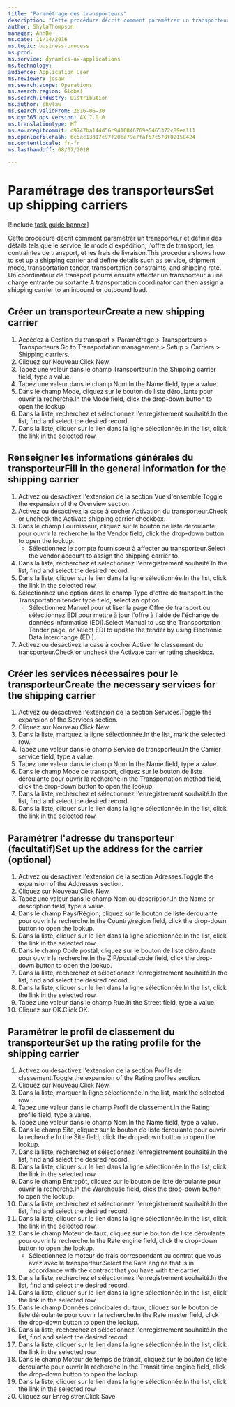 ```yaml
--- 
title: "Paramétrage des transporteurs"
description: "Cette procédure décrit comment paramétrer un transporteur et définir des détails tels que le service, le mode d'expédition, l'offre de transport, les contraintes de transport, et les frais de livraison."
author: ShylaThompson
manager: AnnBe
ms.date: 11/14/2016
ms.topic: business-process
ms.prod: 
ms.service: dynamics-ax-applications
ms.technology: 
audience: Application User
ms.reviewer: josaw
ms.search.scope: Operations
ms.search.region: Global
ms.search.industry: Distribution
ms.author: shylaw
ms.search.validFrom: 2016-06-30
ms.dyn365.ops.version: AX 7.0.0
ms.translationtype: HT
ms.sourcegitcommit: d9747ba144d56c9410846769e5465372c89ea111
ms.openlocfilehash: 6c5ac13d17c97f20ee79e7faf57c570f02158424
ms.contentlocale: fr-fr
ms.lasthandoff: 08/07/2018

---
```

# <a name="set-up-shipping-carriers"></a><span data-ttu-id="6a7c5-103">Paramétrage des transporteurs</span><span class="sxs-lookup"><span data-stu-id="6a7c5-103">Set up shipping carriers</span></span>

[!include [task guide banner](../../includes/task-guide-banner.md)]

<span data-ttu-id="6a7c5-104">Cette procédure décrit comment paramétrer un transporteur et définir des détails tels que le service, le mode d'expédition, l'offre de transport, les contraintes de transport, et les frais de livraison.</span><span class="sxs-lookup"><span data-stu-id="6a7c5-104">This procedure shows how to set up a shipping carrier and define details such as service, shipment mode, transportation tender, transportation constraints, and shipping rate.</span></span> <span data-ttu-id="6a7c5-105">Un coordinateur de transport pourra ensuite affecter un transporteur à une charge entrante ou sortante.</span><span class="sxs-lookup"><span data-stu-id="6a7c5-105">A transportation coordinator can then assign a shipping carrier to an inbound or outbound load.</span></span>


## <a name="create-a-new-shipping-carrier"></a><span data-ttu-id="6a7c5-106">Créer un transporteur</span><span class="sxs-lookup"><span data-stu-id="6a7c5-106">Create a new shipping carrier</span></span>
1. <span data-ttu-id="6a7c5-107">Accédez à Gestion du transport > Paramétrage > Transporteurs > Transporteurs.</span><span class="sxs-lookup"><span data-stu-id="6a7c5-107">Go to Transportation management > Setup > Carriers > Shipping carriers.</span></span>
2. <span data-ttu-id="6a7c5-108">Cliquez sur Nouveau.</span><span class="sxs-lookup"><span data-stu-id="6a7c5-108">Click New.</span></span>
3. <span data-ttu-id="6a7c5-109">Tapez une valeur dans le champ Transporteur.</span><span class="sxs-lookup"><span data-stu-id="6a7c5-109">In the Shipping carrier field, type a value.</span></span>
4. <span data-ttu-id="6a7c5-110">Tapez une valeur dans le champ Nom.</span><span class="sxs-lookup"><span data-stu-id="6a7c5-110">In the Name field, type a value.</span></span>
5. <span data-ttu-id="6a7c5-111">Dans le champ Mode, cliquez sur le bouton de liste déroulante pour ouvrir la recherche.</span><span class="sxs-lookup"><span data-stu-id="6a7c5-111">In the Mode field, click the drop-down button to open the lookup.</span></span>
6. <span data-ttu-id="6a7c5-112">Dans la liste, recherchez et sélectionnez l'enregistrement souhaité.</span><span class="sxs-lookup"><span data-stu-id="6a7c5-112">In the list, find and select the desired record.</span></span>
7. <span data-ttu-id="6a7c5-113">Dans la liste, cliquer sur le lien dans la ligne sélectionnée.</span><span class="sxs-lookup"><span data-stu-id="6a7c5-113">In the list, click the link in the selected row.</span></span>

## <a name="fill-in-the-general-information-for-the-shipping-carrier"></a><span data-ttu-id="6a7c5-114">Renseigner les informations générales du transporteur</span><span class="sxs-lookup"><span data-stu-id="6a7c5-114">Fill in the general information for the shipping carrier</span></span>
1. <span data-ttu-id="6a7c5-115">Activez ou désactivez l'extension de la section Vue d'ensemble.</span><span class="sxs-lookup"><span data-stu-id="6a7c5-115">Toggle the expansion of the Overview section.</span></span>
2. <span data-ttu-id="6a7c5-116">Activez ou désactivez la case à cocher Activation du transporteur.</span><span class="sxs-lookup"><span data-stu-id="6a7c5-116">Check or uncheck the Activate shipping carrier checkbox.</span></span>
3. <span data-ttu-id="6a7c5-117">Dans le champ Fournisseur, cliquez sur le bouton de liste déroulante pour ouvrir la recherche.</span><span class="sxs-lookup"><span data-stu-id="6a7c5-117">In the Vendor field, click the drop-down button to open the lookup.</span></span>
    * <span data-ttu-id="6a7c5-118">Sélectionnez le compte fournisseur à affecter au transporteur.</span><span class="sxs-lookup"><span data-stu-id="6a7c5-118">Select the vendor account to assign the shipping carrier to.</span></span>  
4. <span data-ttu-id="6a7c5-119">Dans la liste, recherchez et sélectionnez l'enregistrement souhaité.</span><span class="sxs-lookup"><span data-stu-id="6a7c5-119">In the list, find and select the desired record.</span></span>
5. <span data-ttu-id="6a7c5-120">Dans la liste, cliquer sur le lien dans la ligne sélectionnée.</span><span class="sxs-lookup"><span data-stu-id="6a7c5-120">In the list, click the link in the selected row.</span></span>
6. <span data-ttu-id="6a7c5-121">Sélectionnez une option dans le champ Type d'offre de transport.</span><span class="sxs-lookup"><span data-stu-id="6a7c5-121">In the Transportation tender type field, select an option.</span></span>
    * <span data-ttu-id="6a7c5-122">Sélectionnez Manuel pour utiliser la page Offre de transport ou sélectionnez EDI pour mettre à jour l'offre à l'aide de l'échange de données informatisé (EDI).</span><span class="sxs-lookup"><span data-stu-id="6a7c5-122">Select Manual to use the Transportation Tender page, or select EDI to update the tender by using Electronic Data Interchange (EDI).</span></span>  
7. <span data-ttu-id="6a7c5-123">Activez ou désactivez la case à cocher Activer le classement du transporteur.</span><span class="sxs-lookup"><span data-stu-id="6a7c5-123">Check or uncheck the Activate carrier rating checkbox.</span></span>

## <a name="create-the-necessary-services-for-the-shipping-carrier"></a><span data-ttu-id="6a7c5-124">Créer les services nécessaires pour le transporteur</span><span class="sxs-lookup"><span data-stu-id="6a7c5-124">Create the necessary services for the shipping carrier</span></span>
1. <span data-ttu-id="6a7c5-125">Activez ou désactivez l'extension de la section Services.</span><span class="sxs-lookup"><span data-stu-id="6a7c5-125">Toggle the expansion of the Services section.</span></span>
2. <span data-ttu-id="6a7c5-126">Cliquez sur Nouveau.</span><span class="sxs-lookup"><span data-stu-id="6a7c5-126">Click New.</span></span>
3. <span data-ttu-id="6a7c5-127">Dans la liste, marquez la ligne sélectionnée.</span><span class="sxs-lookup"><span data-stu-id="6a7c5-127">In the list, mark the selected row.</span></span>
4. <span data-ttu-id="6a7c5-128">Tapez une valeur dans le champ Service de transporteur.</span><span class="sxs-lookup"><span data-stu-id="6a7c5-128">In the Carrier service field, type a value.</span></span>
5. <span data-ttu-id="6a7c5-129">Tapez une valeur dans le champ Nom.</span><span class="sxs-lookup"><span data-stu-id="6a7c5-129">In the Name field, type a value.</span></span>
6. <span data-ttu-id="6a7c5-130">Dans le champ Mode de transport, cliquez sur le bouton de liste déroulante pour ouvrir la recherche.</span><span class="sxs-lookup"><span data-stu-id="6a7c5-130">In the Transportation method field, click the drop-down button to open the lookup.</span></span>
7. <span data-ttu-id="6a7c5-131">Dans la liste, recherchez et sélectionnez l'enregistrement souhaité.</span><span class="sxs-lookup"><span data-stu-id="6a7c5-131">In the list, find and select the desired record.</span></span>
8. <span data-ttu-id="6a7c5-132">Dans la liste, cliquer sur le lien dans la ligne sélectionnée.</span><span class="sxs-lookup"><span data-stu-id="6a7c5-132">In the list, click the link in the selected row.</span></span>

## <a name="set-up-the-address-for-the-carrier-optional"></a><span data-ttu-id="6a7c5-133">Paramétrer l'adresse du transporteur (facultatif)</span><span class="sxs-lookup"><span data-stu-id="6a7c5-133">Set up the address for the carrier (optional)</span></span>
1. <span data-ttu-id="6a7c5-134">Activez ou désactivez l'extension de la section Adresses.</span><span class="sxs-lookup"><span data-stu-id="6a7c5-134">Toggle the expansion of the Addresses section.</span></span>
2. <span data-ttu-id="6a7c5-135">Cliquez sur Nouveau.</span><span class="sxs-lookup"><span data-stu-id="6a7c5-135">Click New.</span></span>
3. <span data-ttu-id="6a7c5-136">Tapez une valeur dans le champ Nom ou description.</span><span class="sxs-lookup"><span data-stu-id="6a7c5-136">In the Name or description field, type a value.</span></span>
4. <span data-ttu-id="6a7c5-137">Dans le champ Pays/Région, cliquez sur le bouton de liste déroulante pour ouvrir la recherche.</span><span class="sxs-lookup"><span data-stu-id="6a7c5-137">In the Country/region field, click the drop-down button to open the lookup.</span></span>
5. <span data-ttu-id="6a7c5-138">Dans la liste, cliquer sur le lien dans la ligne sélectionnée.</span><span class="sxs-lookup"><span data-stu-id="6a7c5-138">In the list, click the link in the selected row.</span></span>
6. <span data-ttu-id="6a7c5-139">Dans le champ Code postal, cliquez sur le bouton de liste déroulante pour ouvrir la recherche.</span><span class="sxs-lookup"><span data-stu-id="6a7c5-139">In the ZIP/postal code field, click the drop-down button to open the lookup.</span></span>
7. <span data-ttu-id="6a7c5-140">Dans la liste, recherchez et sélectionnez l'enregistrement souhaité.</span><span class="sxs-lookup"><span data-stu-id="6a7c5-140">In the list, find and select the desired record.</span></span>
8. <span data-ttu-id="6a7c5-141">Dans la liste, cliquer sur le lien dans la ligne sélectionnée.</span><span class="sxs-lookup"><span data-stu-id="6a7c5-141">In the list, click the link in the selected row.</span></span>
9. <span data-ttu-id="6a7c5-142">Tapez une valeur dans le champ Rue.</span><span class="sxs-lookup"><span data-stu-id="6a7c5-142">In the Street field, type a value.</span></span>
10. <span data-ttu-id="6a7c5-143">Cliquez sur OK.</span><span class="sxs-lookup"><span data-stu-id="6a7c5-143">Click OK.</span></span>

## <a name="set-up-the-rating-profile-for-the-shipping-carrier"></a><span data-ttu-id="6a7c5-144">Paramétrer le profil de classement du transporteur</span><span class="sxs-lookup"><span data-stu-id="6a7c5-144">Set up the rating profile for the shipping carrier</span></span>
1. <span data-ttu-id="6a7c5-145">Activez ou désactivez l'extension de la section Profils de classement.</span><span class="sxs-lookup"><span data-stu-id="6a7c5-145">Toggle the expansion of the Rating profiles section.</span></span>
2. <span data-ttu-id="6a7c5-146">Cliquez sur Nouveau.</span><span class="sxs-lookup"><span data-stu-id="6a7c5-146">Click New.</span></span>
3. <span data-ttu-id="6a7c5-147">Dans la liste, marquer la ligne sélectionnée.</span><span class="sxs-lookup"><span data-stu-id="6a7c5-147">In the list, mark the selected row.</span></span>
4. <span data-ttu-id="6a7c5-148">Tapez une valeur dans le champ Profil de classement.</span><span class="sxs-lookup"><span data-stu-id="6a7c5-148">In the Rating profile field, type a value.</span></span>
5. <span data-ttu-id="6a7c5-149">Tapez une valeur dans le champ Nom.</span><span class="sxs-lookup"><span data-stu-id="6a7c5-149">In the Name field, type a value.</span></span>
6. <span data-ttu-id="6a7c5-150">Dans le champ Site, cliquez sur le bouton de liste déroulante pour ouvrir la recherche.</span><span class="sxs-lookup"><span data-stu-id="6a7c5-150">In the Site field, click the drop-down button to open the lookup.</span></span>
7. <span data-ttu-id="6a7c5-151">Dans la liste, recherchez et sélectionnez l'enregistrement souhaité.</span><span class="sxs-lookup"><span data-stu-id="6a7c5-151">In the list, find and select the desired record.</span></span>
8. <span data-ttu-id="6a7c5-152">Dans la liste, cliquer sur le lien dans la ligne sélectionnée.</span><span class="sxs-lookup"><span data-stu-id="6a7c5-152">In the list, click the link in the selected row.</span></span>
9. <span data-ttu-id="6a7c5-153">Dans le champ Entrepôt, cliquez sur le bouton de liste déroulante pour ouvrir la recherche.</span><span class="sxs-lookup"><span data-stu-id="6a7c5-153">In the Warehouse field, click the drop-down button to open the lookup.</span></span>
10. <span data-ttu-id="6a7c5-154">Dans la liste, recherchez et sélectionnez l'enregistrement souhaité.</span><span class="sxs-lookup"><span data-stu-id="6a7c5-154">In the list, find and select the desired record.</span></span>
11. <span data-ttu-id="6a7c5-155">Dans la liste, cliquer sur le lien dans la ligne sélectionnée.</span><span class="sxs-lookup"><span data-stu-id="6a7c5-155">In the list, click the link in the selected row.</span></span>
12. <span data-ttu-id="6a7c5-156">Dans le champ Moteur de taux, cliquez sur le bouton de liste déroulante pour ouvrir la recherche.</span><span class="sxs-lookup"><span data-stu-id="6a7c5-156">In the Rate engine field, click the drop-down button to open the lookup.</span></span>
    * <span data-ttu-id="6a7c5-157">Sélectionnez le moteur de frais correspondant au contrat que vous avez avec le transporteur.</span><span class="sxs-lookup"><span data-stu-id="6a7c5-157">Select the Rate engine that is in accordance with the contract that you have with the carrier.</span></span>  
13. <span data-ttu-id="6a7c5-158">Dans la liste, recherchez et sélectionnez l'enregistrement souhaité.</span><span class="sxs-lookup"><span data-stu-id="6a7c5-158">In the list, find and select the desired record.</span></span>
14. <span data-ttu-id="6a7c5-159">Dans la liste, cliquer sur le lien dans la ligne sélectionnée.</span><span class="sxs-lookup"><span data-stu-id="6a7c5-159">In the list, click the link in the selected row.</span></span>
15. <span data-ttu-id="6a7c5-160">Dans le champ Données principales du taux, cliquez sur le bouton de liste déroulante pour ouvrir la recherche.</span><span class="sxs-lookup"><span data-stu-id="6a7c5-160">In the Rate master field, click the drop-down button to open the lookup.</span></span>
16. <span data-ttu-id="6a7c5-161">Dans la liste, recherchez et sélectionnez l'enregistrement souhaité.</span><span class="sxs-lookup"><span data-stu-id="6a7c5-161">In the list, find and select the desired record.</span></span>
17. <span data-ttu-id="6a7c5-162">Dans la liste, cliquer sur le lien dans la ligne sélectionnée.</span><span class="sxs-lookup"><span data-stu-id="6a7c5-162">In the list, click the link in the selected row.</span></span>
18. <span data-ttu-id="6a7c5-163">Dans le champ Moteur de temps de transit, cliquez sur le bouton de liste déroulante pour ouvrir la recherche.</span><span class="sxs-lookup"><span data-stu-id="6a7c5-163">In the Transit time engine field, click the drop-down button to open the lookup.</span></span>
19. <span data-ttu-id="6a7c5-164">Dans la liste, cliquer sur le lien dans la ligne sélectionnée.</span><span class="sxs-lookup"><span data-stu-id="6a7c5-164">In the list, click the link in the selected row.</span></span>
20. <span data-ttu-id="6a7c5-165">Cliquez sur Enregistrer.</span><span class="sxs-lookup"><span data-stu-id="6a7c5-165">Click Save.</span></span>


